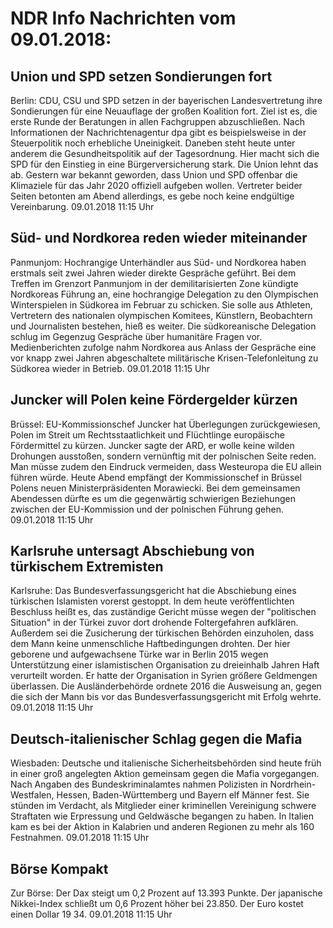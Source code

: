 # NDR Info Nachrichten vom 09.01.2018:


## Union und SPD setzen Sondierungen fort
Berlin:	CDU, CSU und SPD setzen in der bayerischen Landesvertretung ihre Sondierungen für eine Neuauflage der großen Koalition fort. Ziel ist es, die erste Runde der Beratungen in allen Fachgruppen abzuschließen. Nach Informationen der Nachrichtenagentur dpa gibt es beispielsweise in der Steuerpolitik noch erhebliche Uneinigkeit. Daneben steht heute unter anderem die Gesundheitspolitik auf der Tagesordnung. Hier macht sich die SPD für den Einstieg in eine Bürgerversicherung stark. Die Union lehnt das ab. Gestern war bekannt geworden, dass Union und SPD offenbar die Klimaziele für das Jahr 2020 offiziell aufgeben wollen. Vertreter beider Seiten betonten am Abend allerdings, es gebe noch keine endgültige Vereinbarung. 09.01.2018 11:15 Uhr 

## Süd- und Nordkorea reden wieder miteinander
Panmunjom:			Hochrangige Unterhändler aus Süd- und Nordkorea haben erstmals seit zwei Jahren wieder direkte Gespräche geführt. Bei dem Treffen im Grenzort Panmunjom in der demilitarisierten Zone kündigte Nordkoreas Führung an, eine hochrangige Delegation zu den Olympischen Winterspielen in Südkorea im Februar zu schicken. Sie solle aus Athleten, Vertretern des nationalen olympischen Komitees, Künstlern, Beobachtern und Journalisten bestehen, hieß es weiter. Die südkoreanische Delegation schlug im Gegenzug Gespräche über humanitäre Fragen vor. Medienberichten zufolge nahm Nordkorea aus Anlass der Gespräche eine vor knapp zwei Jahren abgeschaltete militärische Krisen-Telefonleitung zu Südkorea wieder in Betrieb. 09.01.2018 11:15 Uhr 

## Juncker will Polen keine Fördergelder kürzen
Brüssel:	EU-Kommissionschef Juncker hat Überlegungen zurückgewiesen, Polen im Streit um Rechtsstaatlichkeit und Flüchtlinge europäische Fördermittel zu kürzen. Juncker sagte der ARD, er wolle keine wilden Drohungen ausstoßen, sondern vernünftig mit der polnischen Seite reden. Man müsse zudem den Eindruck vermeiden, dass Westeuropa die EU allein führen würde. Heute Abend empfängt der Kommissionschef in Brüssel Polens neuen Ministerpräsidenten Morawiecki. Bei dem gemeinsamen Abendessen dürfte es um die gegenwärtig schwierigen Beziehungen zwischen der EU-Kommission und der polnischen Führung gehen. 09.01.2018 11:15 Uhr 

## Karlsruhe untersagt Abschiebung von türkischem Extremisten
Karlsruhe: Das Bundesverfassungsgericht hat die Abschiebung eines türkischen Islamisten vorerst gestoppt. In dem heute veröffentlichten Beschluss heißt es, das zuständige Gericht müsse wegen der "politischen Situation" in der Türkei zuvor dort drohende Foltergefahren aufklären. Außerdem sei die Zusicherung der türkischen Behörden einzuholen, dass dem Mann keine unmenschliche Haftbedingungen drohten. Der hier geborene und aufgewachsene Türke war in Berlin 2015 wegen Unterstützung einer islamistischen Organisation zu dreieinhalb Jahren Haft verurteilt worden. Er hatte der Organisation in Syrien größere Geldmengen überlassen. Die Ausländerbehörde ordnete 2016 die Ausweisung an, gegen die sich der Mann bis vor das Bundesverfassungsgericht mit Erfolg wehrte. 09.01.2018 11:15 Uhr 

## Deutsch-italienischer Schlag gegen die Mafia
Wiesbaden:	Deutsche und italienische Sicherheitsbehörden sind heute früh in einer groß angelegten Aktion gemeinsam gegen die Mafia vorgegangen. Nach Angaben des Bundeskriminalamtes nahmen Polizisten in Nordrhein-Westfalen, Hessen, Baden-Württemberg und Bayern elf Männer fest. Sie stünden im Verdacht, als Mitglieder einer kriminellen Vereinigung schwere Straftaten wie Erpressung und Geldwäsche begangen zu haben. In Italien kam es bei der Aktion in Kalabrien und anderen Regionen zu mehr als 160 Festnahmen. 09.01.2018 11:15 Uhr 

## Börse Kompakt
Zur Börse: Der Dax steigt um 0,2 Prozent auf 13.393 Punkte. Der japanische Nikkei-Index schließt um 0,6 Prozent höher bei 23.850. Der Euro kostet einen Dollar 19 34. 09.01.2018 11:15 Uhr 
